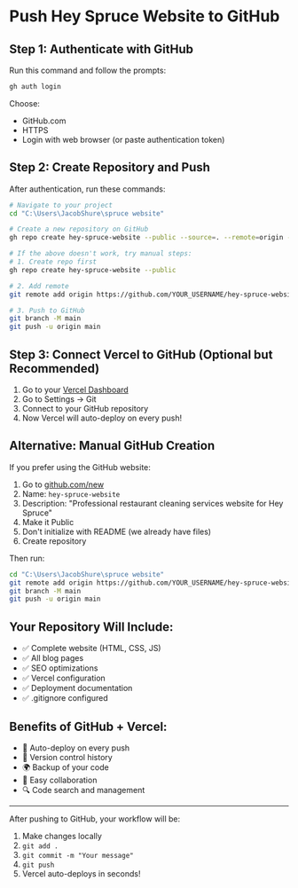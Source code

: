 # Push Hey Spruce Website to GitHub

## Step 1: Authenticate with GitHub

Run this command and follow the prompts:
```bash
gh auth login
```

Choose:
- GitHub.com
- HTTPS
- Login with web browser (or paste authentication token)

## Step 2: Create Repository and Push

After authentication, run these commands:

```bash
# Navigate to your project
cd "C:\Users\JacobShure\spruce website"

# Create a new repository on GitHub
gh repo create hey-spruce-website --public --source=. --remote=origin --push

# If the above doesn't work, try manual steps:
# 1. Create repo first
gh repo create hey-spruce-website --public

# 2. Add remote
git remote add origin https://github.com/YOUR_USERNAME/hey-spruce-website.git

# 3. Push to GitHub
git branch -M main
git push -u origin main
```

## Step 3: Connect Vercel to GitHub (Optional but Recommended)

1. Go to your [Vercel Dashboard](https://vercel.com/jacob-shures-projects/hey-spruce-website)
2. Go to Settings → Git
3. Connect to your GitHub repository
4. Now Vercel will auto-deploy on every push!

## Alternative: Manual GitHub Creation

If you prefer using the GitHub website:

1. Go to [github.com/new](https://github.com/new)
2. Name: `hey-spruce-website`
3. Description: "Professional restaurant cleaning services website for Hey Spruce"
4. Make it Public
5. Don't initialize with README (we already have files)
6. Create repository

Then run:
```bash
cd "C:\Users\JacobShure\spruce website"
git remote add origin https://github.com/YOUR_USERNAME/hey-spruce-website.git
git branch -M main
git push -u origin main
```

## Your Repository Will Include:

- ✅ Complete website (HTML, CSS, JS)
- ✅ All blog pages
- ✅ SEO optimizations
- ✅ Vercel configuration
- ✅ Deployment documentation
- ✅ .gitignore configured

## Benefits of GitHub + Vercel:

- 🔄 Auto-deploy on every push
- 📝 Version control history
- 🌍 Backup of your code
- 👥 Easy collaboration
- 🔍 Code search and management

---

After pushing to GitHub, your workflow will be:
1. Make changes locally
2. `git add .`
3. `git commit -m "Your message"`
4. `git push`
5. Vercel auto-deploys in seconds!